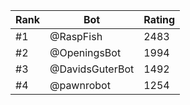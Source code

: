 Rank|Bot|Rating
---|---|---
#1|@RaspFish|2483
#2|@OpeningsBot|1994
#3|@DavidsGuterBot|1492
#4|@pawnrobot|1254
